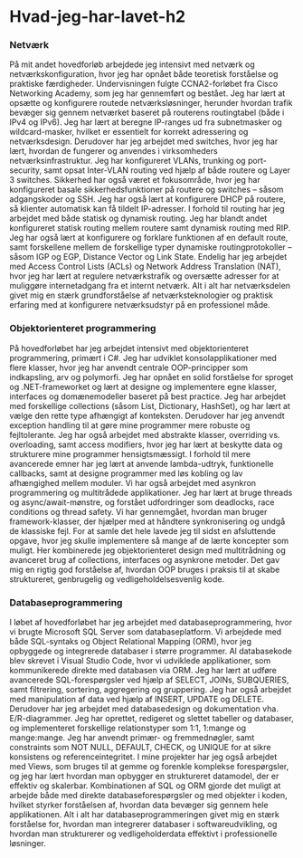 # Hvad-jeg-har-lavet-h2
### Netværk
På mit andet hovedforløb arbejdede jeg intensivt med netværk og netværkskonfiguration, hvor jeg har opnået både teoretisk forståelse og praktiske færdigheder. Undervisningen fulgte CCNA2-forløbet fra Cisco Networking Academy, som jeg har gennemført og bestået.
Jeg har lært at opsætte og konfigurere routede netværksløsninger, herunder hvordan trafik bevæger sig gennem netværket baseret på routerens routingtabel (både i IPv4 og IPv6). Jeg har lært at beregne IP-ranges ud fra subnetmasker og wildcard-masker, hvilket er essentielt for korrekt adressering og netværksdesign.
Derudover har jeg arbejdet med switches, hvor jeg har lært, hvordan de fungerer og anvendes i virksomheders netværksinfrastruktur. Jeg har konfigureret VLANs, trunking og port-security, samt opsat Inter-VLAN routing ved hjælp af både routere og Layer 3 switches.
Sikkerhed har også været et fokusområde, hvor jeg har konfigureret basale sikkerhedsfunktioner på routere og switches – såsom adgangskoder og SSH. Jeg har også lært at konfigurere DHCP på routere, så klienter automatisk kan få tildelt IP-adresser.
I forhold til routing har jeg arbejdet med både statisk og dynamisk routing. Jeg har blandt andet konfigureret statisk routing mellem routere samt dynamisk routing med RIP. Jeg har også lært at konfigurere og forklare funktionen af en default route, samt forskellene mellem de forskellige typer dynamiske routingprotokoller – såsom IGP og EGP, Distance Vector og Link State.
Endelig har jeg arbejdet med Access Control Lists (ACLs) og Network Address Translation (NAT), hvor jeg har lært at regulere netværkstrafik og oversætte adresser for at muliggøre internetadgang fra et internt netværk.
Alt i alt har netværksdelen givet mig en stærk grundforståelse af netværksteknologier og praktisk erfaring med at konfigurere netværksudstyr på en professionel måde.

### Objektorienteret programmering
På hovedforløbet har jeg arbejdet intensivt med objektorienteret programmering, primært i C#. Jeg har udviklet konsolapplikationer med flere klasser, hvor jeg har anvendt centrale OOP-principper som indkapsling, arv og polymorfi. Jeg har opnået en solid forståelse for sproget og .NET-frameworket og lært at designe og implementere egne klasser, interfaces og domænemodeller baseret på best practice.
Jeg har arbejdet med forskellige collections (såsom List, Dictionary, HashSet), og har lært at vælge den rette type afhængigt af konteksten. Derudover har jeg anvendt exception handling til at gøre mine programmer mere robuste og fejltolerante.
Jeg har også arbejdet med abstrakte klasser, overriding vs. overloading, samt access modifiers, hvor jeg har lært at beskytte data og strukturere mine programmer hensigtsmæssigt. I forhold til mere avancerede emner har jeg lært at anvende lambda-udtryk, funktionelle callbacks, samt at designe programmer med løs kobling og lav afhængighed mellem moduler.
Vi har også arbejdet med asynkron programmering og multitrådede applikationer. Jeg har lært at bruge threads og async/await-mønstre, og forstået udfordringer som deadlocks, race conditions og thread safety. Vi har gennemgået, hvordan man bruger framework-klasser, der hjælper med at håndtere synkronisering og undgå de klassiske fejl.
For at samle det hele lavede jeg til sidst en afsluttende opgave, hvor jeg skulle implementere så mange af de lærte koncepter som muligt. Her kombinerede jeg objektorienteret design med multitrådning og avanceret brug af collections, interfaces og asynkrone metoder. Det gav mig en rigtig god forståelse af, hvordan OOP bruges i praksis til at skabe struktureret, genbrugelig og vedligeholdelsesvenlig kode.

### Databaseprogrammering
I løbet af hovedforløbet har jeg arbejdet med databaseprogrammering, hvor vi brugte Microsoft SQL Server som databaseplatform. Vi arbejdede med både SQL-syntaks og Object Relational Mapping (ORM), hvor jeg opbyggede og integrerede databaser i større programmer. Al databasekode blev skrevet i Visual Studio Code, hvor vi udviklede applikationer, som kommunikerede direkte med databasen via ORM.
Jeg har lært at udføre avancerede SQL-forespørgsler ved hjælp af SELECT, JOINs, SUBQUERIES, samt filtrering, sortering, aggregering og gruppering. Jeg har også arbejdet med manipulation af data ved hjælp af INSERT, UPDATE og DELETE.
Derudover har jeg arbejdet med databasedesign og dokumentation vha. E/R-diagrammer. Jeg har oprettet, redigeret og slettet tabeller og databaser, og implementeret forskellige relationstyper som 1:1, 1:mange og mange:mange. Jeg har anvendt primær- og fremmednøgler, samt constraints som NOT NULL, DEFAULT, CHECK, og UNIQUE for at sikre konsistens og referenceintegritet.
I mine projekter har jeg også arbejdet med Views, som bruges til at gemme og forenkle komplekse forespørgsler, og jeg har lært hvordan man opbygger en struktureret datamodel, der er effektiv og skalerbar. Kombinationen af SQL og ORM gjorde det muligt at arbejde både med direkte databaseforespørgsler og med objekter i koden, hvilket styrker forståelsen af, hvordan data bevæger sig gennem hele applikationen.
Alt i alt har databaseprogrammeringen givet mig en stærk forståelse for, hvordan man integrerer databaser i softwareudvikling, og hvordan man strukturerer og vedligeholderdata effektivt i professionelle løsninger.
